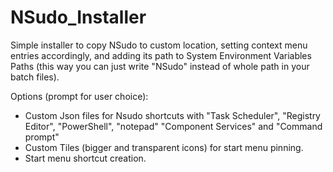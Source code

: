 # NSudo_Installer
Simple installer to copy NSudo to custom location, setting context menu entries accordingly, and adding its path to System Environment Variables Paths (this way you can just write "NSudo" instead of whole path in your batch files).

Options (prompt for user choice): 
- Custom Json files for Nsudo shortcuts with "Task Scheduler", "Registry Editor", "PowerShell", "notepad" "Component Services" and "Command prompt"
- Custom Tiles (bigger and transparent icons) for start menu pinning.
- Start menu shortcut creation.
